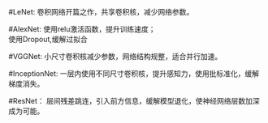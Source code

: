 #LeNet:
卷积网络开篇之作，共享卷积核，减少网络参数。

#AlexNet:
使用relu激活函数，提升训练速度；\
使用Dropout,缓解过拟合

#VGGNet:
小尺寸卷积核减少参数，网络结构规整，适合并行加速。

#InceptionNet:
一层内使用不同尺寸卷积核，提升感知力，使用批标准化，缓解梯度消失。

#ResNet：
层间残差跳连，引入前方信息，缓解模型退化，使神经网络层数加深成为可能。
